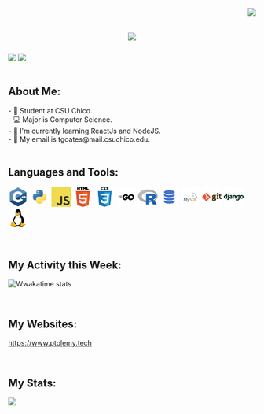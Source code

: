 <img align="right" src="https://visitor-badge.laobi.icu/badge?page_id=TannerOates2.TannerOates2">

<h1 align="center">
  <a href="https://git.io/typing-svg">
    <img src="https://readme-typing-svg.herokuapp.com/?lines=Hello,+There!+👋;This+is+Tanner+Oates....;Nice+to+meet+you!&center=true&size=30&color=0077b5">
  </a>
</h1>
<a href="https://www.linkedin.com/in/tanner-oates"><img src="https://img.shields.io/badge/linkedin-%230077B5.svg?&style=for-the-badge&logo=linkedin&logoColor=white" height=25></a> 
<a href="https://medium.com/@tanner.oates97"><img src="https://img.shields.io/badge/medium-%2312100E.svg?&style=for-the-badge&logo=medium&logoColor=white" height=25></a> 
<br>
<br>
<h2 <b> About Me:</b></h2>

<p align="left"> 
- 🏫 Student at CSU Chico.<br>
- 💻 Major is Computer Science.<br>
- 🌱 I'm currently learning ReactJs and NodeJS.<br> 
- 📧 My email is tgoates@mail.csuchico.edu.
<br>
<br>
<h2 <b> Languages and Tools: </b><br></h2>

<code><img height="40" src="https://raw.githubusercontent.com/github/explore/80688e429a7d4ef2fca1e82350fe8e3517d3494d/topics/cpp/cpp.png"></code>
<code><img height="40" src="https://raw.githubusercontent.com/github/explore/80688e429a7d4ef2fca1e82350fe8e3517d3494d/topics/python/python.png"></code>
<code><img height="40" src="https://raw.githubusercontent.com/github/explore/80688e429a7d4ef2fca1e82350fe8e3517d3494d/topics/javascript/javascript.png"></code>
<code><img height="40" src="https://raw.githubusercontent.com/github/explore/5c058a388828bb5fde0bcafd4bc867b5bb3f26f3/topics/html/html.png"></code>
<code><img height="40" src="https://raw.githubusercontent.com/github/explore/80688e429a7d4ef2fca1e82350fe8e3517d3494d/topics/css/css.png"></code>
<code><img height="40" src="https://raw.githubusercontent.com/github/explore/80688e429a7d4ef2fca1e82350fe8e3517d3494d/topics/go/go.png"></code>
<code><img height="40" src="https://raw.githubusercontent.com/github/explore/80688e429a7d4ef2fca1e82350fe8e3517d3494d/topics/r/r.png"></code>
<code><img height="40" src="https://raw.githubusercontent.com/github/explore/80688e429a7d4ef2fca1e82350fe8e3517d3494d/topics/sql/sql.png"></code>
<code><img height="40" src="https://raw.githubusercontent.com/github/explore/80688e429a7d4ef2fca1e82350fe8e3517d3494d/topics/mysql/mysql.png"></code>
<code><img height="40" src="https://raw.githubusercontent.com/github/explore/80688e429a7d4ef2fca1e82350fe8e3517d3494d/topics/git/git.png"></code>
<code><img height="40" src="https://raw.githubusercontent.com/github/explore/80688e429a7d4ef2fca1e82350fe8e3517d3494d/topics/django/django.png"></code>
<code><img height="40" src="https://raw.githubusercontent.com/github/explore/80688e429a7d4ef2fca1e82350fe8e3517d3494d/topics/linux/linux.png"></code>


<br>
<h2 <b> My Activity this Week:</b></h2>

![Wwakatime stats](https://github-readme-stats-taupe-two.vercel.app/api/wakatime?username=toate&hide_title=true&hide_border=true&langs_count=5&bg_color=00000000&text_color=777)

<br>
<h2 <b>My Websites:</b></h2>

https://www.ptolemy.tech


<br>
<h2 <b> My Stats:</b></h2>

<p align = "left">
<img src="https://github-readme-stats.vercel.app/api?username=TannerOates2&&show_icons=true&title_color=000000&icon_color=0077b5&text_color=808080&bg_color=ffffff"></p>
<br></br>

